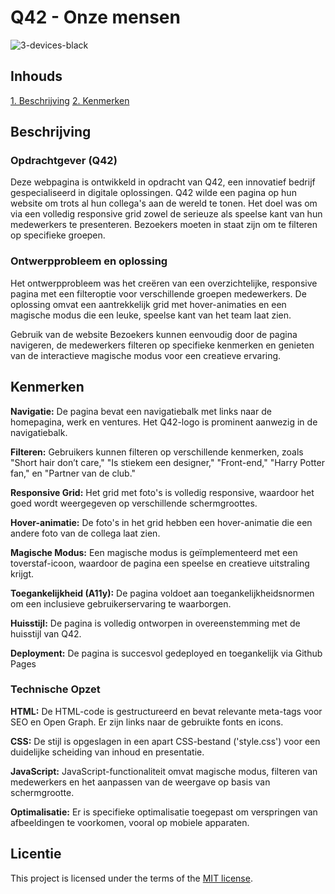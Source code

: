 # Q42 - Onze mensen
![3-devices-black](https://github.com/OvenMagnetron/the-startup-responsive-interactieve-website/assets/91184609/24e638a4-e914-49dd-be52-fd9e14a0f5e4)

## Inhouds
[1. Beschrijving](https://github.com/OvenMagnetron/the-startup-responsive-interactieve-website/main/README.md#beschrijving)
[2. Kenmerken](https://github.com/OvenMagnetron/the-startup-responsive-interactieve-website/main/README.md#kenmerken)

## Beschrijving
### Opdrachtgever (Q42)
Deze webpagina is ontwikkeld in opdracht van Q42, een innovatief bedrijf gespecialiseerd in digitale oplossingen. Q42 wilde een pagina op hun website om trots al hun collega's aan de wereld te tonen. Het doel was om via een volledig responsive grid zowel de serieuze als speelse kant van hun medewerkers te presenteren. Bezoekers moeten in staat zijn om te filteren op specifieke groepen.

### Ontwerpprobleem en oplossing
Het ontwerpprobleem was het creëren van een overzichtelijke, responsive pagina met een filteroptie voor verschillende groepen medewerkers. De oplossing omvat een aantrekkelijk grid met hover-animaties en een magische modus die een leuke, speelse kant van het team laat zien.

Gebruik van de website
Bezoekers kunnen eenvoudig door de pagina navigeren, de medewerkers filteren op specifieke kenmerken en genieten van de interactieve magische modus voor een creatieve ervaring.

<!-- In de Beschrijving staat hoe je project er uit ziet, hoe het werkt en wat je er mee kan. -->
<!-- Voeg een mooie poster visual toe 📸 -->
<!-- Voeg een link toe naar Github Pages 🌐-->

## Kenmerken
<!-- Bij Kenmerken staat welke technieken zijn gebruikt en hoe. Wat is de HTML structuur? Wat zijn de belangrijkste dingen in CSS? Wat is er met JS gedaan en hoe? -->
**Navigatie:**
De pagina bevat een navigatiebalk met links naar de homepagina, werk en ventures.
Het Q42-logo is prominent aanwezig in de navigatiebalk.

**Filteren:**
Gebruikers kunnen filteren op verschillende kenmerken, zoals "Short hair don’t care," "Is stiekem een designer," "Front-end," "Harry Potter fan," en "Partner van de club."

**Responsive Grid:**
Het grid met foto's is volledig responsive, waardoor het goed wordt weergegeven op verschillende schermgroottes.

**Hover-animatie:**
De foto's in het grid hebben een hover-animatie die een andere foto van de collega laat zien.

**Magische Modus:**
Een magische modus is geïmplementeerd met een toverstaf-icoon, waardoor de pagina een speelse en creatieve uitstraling krijgt.

**Toegankelijkheid (A11y):**
De pagina voldoet aan toegankelijkheidsnormen om een inclusieve gebruikerservaring te waarborgen.

**Huisstijl:**
De pagina is volledig ontworpen in overeenstemming met de huisstijl van Q42.

**Deployment:**
De pagina is succesvol gedeployed en toegankelijk via Github Pages

### Technische Opzet
**HTML:**
De HTML-code is gestructureerd en bevat relevante meta-tags voor SEO en Open Graph.
Er zijn links naar de gebruikte fonts en icons.

**CSS:**
De stijl is opgeslagen in een apart CSS-bestand ('style.css') voor een duidelijke scheiding van inhoud en presentatie.

**JavaScript:**
JavaScript-functionaliteit omvat magische modus, filteren van medewerkers en het aanpassen van de weergave op basis van schermgrootte.

**Optimalisatie:**
Er is specifieke optimalisatie toegepast om verspringen van afbeeldingen te voorkomen, vooral op mobiele apparaten.

## Licentie

This project is licensed under the terms of the [MIT license](./LICENSE).

